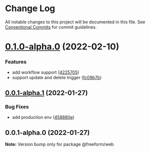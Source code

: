 # Change Log

All notable changes to this project will be documented in this file.
See [Conventional Commits](https://conventionalcommits.org) for commit guidelines.

# [0.1.0-alpha.0](https://github.com/li-yechao/freeform/compare/@freeform/web@0.0.1-alpha.1...@freeform/web@0.1.0-alpha.0) (2022-02-10)

### Features

- add workflow support ([4225705](https://github.com/li-yechao/freeform/commit/4225705d3420298c3d2f2451697f5591eff51000))
- support update and delete trigger ([fc09b7b](https://github.com/li-yechao/freeform/commit/fc09b7b02cf76138e4fe729d7e4c224b32aebccf))

## [0.0.1-alpha.1](https://github.com/li-yechao/freeform/compare/@freeform/web@0.0.1-alpha.0...@freeform/web@0.0.1-alpha.1) (2022-01-27)

### Bug Fixes

- add production env ([458880e](https://github.com/li-yechao/freeform/commit/458880e4f246f7cd5637afa9c5ee9b93e16967da))

## 0.0.1-alpha.0 (2022-01-27)

**Note:** Version bump only for package @freeform/web

